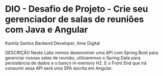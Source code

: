 # DIO - Desafio de Projeto - Crie seu gerenciador de salas de reuniões com Java e Angular


Kamila Santos
Backend Developer, Ame Digital

DESCRIÇÃO
Neste Labs iremos desenvolver uma API com Spring Boot para gerenciar nossas salas de reunião, utilizaremos o Spring Data para persistência de dados e o banco in-memory H2. E o Front End que irá consumir essa API será uma SPA escrita em Angular.


